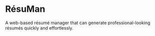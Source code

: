 # RésuMan

A web-based résumé manager that can generate professional-looking résumés quickly and effortlessly.
